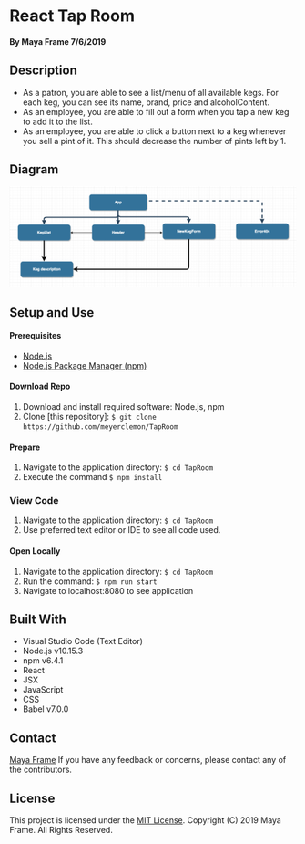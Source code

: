 # React Tap Room

#### By **Maya Frame** 7/6/2019

## Description
* As a patron, you are able to see a list/menu of all available kegs. For each keg, you can see its name, brand, price and alcoholContent.
* As an employee, you are able to fill out a form when you tap a new keg to add it to the list.
* As an employee, you are able to click a button next to a keg whenever you sell a pint of it. This should decrease the number of pints left by 1.

## Diagram
![Component diagram](/src/assets/images/TapRoomDiagram.png)

## Setup and Use

#### Prerequisites
* [Node.js](https://nodejs.org/en/)
* [Node.js Package Manager (npm)](https://www.npmjs.com/)

#### Download Repo
1. Download and install required software: Node.js, npm
2. Clone [this repository]: `$ git clone https://github.com/meyerclemon/TapRoom`

#### Prepare
1. Navigate to the application directory: `$ cd TapRoom`
2. Execute the command `$ npm install`

### View Code
1. Navigate to the application directory: `$ cd TapRoom`
2. Use preferred text editor or IDE to see all code used.

#### Open Locally
1. Navigate to the application directory: `$ cd TapRoom`
2. Run the command: `$ npm run start`
3. Navigate to localhost:8080 to see application

## Built With
* Visual Studio Code (Text Editor)
* Node.js v10.15.3
* npm v6.4.1
* React
* JSX
* JavaScript
* CSS
* Babel v7.0.0

## Contact

[Maya Frame](mailto:mayacframe@gmail.com)
If you have any feedback or concerns, please contact any of the contributors.

## License

This project is licensed under the [MIT License](https://opensource.org/licenses/MIT). Copyright (C) 2019 Maya Frame. All Rights Reserved.
